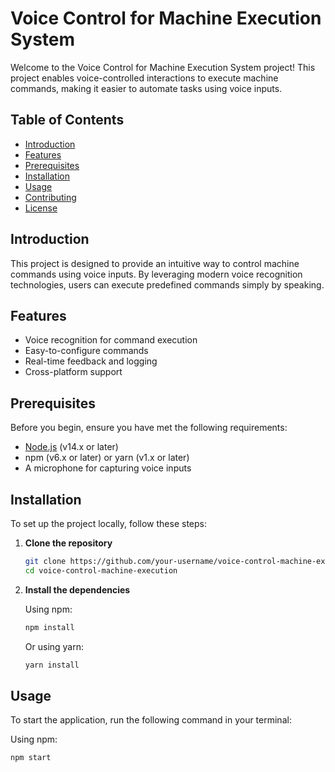 # Voice Control for Machine Execution System

Welcome to the Voice Control for Machine Execution System project! This project enables voice-controlled interactions to execute machine commands, making it easier to automate tasks using voice inputs. 

## Table of Contents

- [Introduction](#introduction)
- [Features](#features)
- [Prerequisites](#prerequisites)
- [Installation](#installation)
- [Usage](#usage)
- [Contributing](#contributing)
- [License](#license)

## Introduction

This project is designed to provide an intuitive way to control machine commands using voice inputs. By leveraging modern voice recognition technologies, users can execute predefined commands simply by speaking.

## Features

- Voice recognition for command execution
- Easy-to-configure commands
- Real-time feedback and logging
- Cross-platform support

## Prerequisites

Before you begin, ensure you have met the following requirements:

- [Node.js](https://nodejs.org/) (v14.x or later)
- npm (v6.x or later) or yarn (v1.x or later)
- A microphone for capturing voice inputs

## Installation

To set up the project locally, follow these steps:

1. **Clone the repository**

    ```sh
    git clone https://github.com/your-username/voice-control-machine-execution.git
    cd voice-control-machine-execution
    ```

2. **Install the dependencies**

    Using npm:

    ```sh
    npm install
    ```

    Or using yarn:

    ```sh
    yarn install
    ```

## Usage

To start the application, run the following command in your terminal:

Using npm:

```sh
npm start
